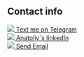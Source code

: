 <h2>Contact info</h2>
<a href="https://t.me/a_sid_ks" target="_blank"><img
            src="https://github.com/sidhtc510/githubSettings/blob/main/telegram.png"> Text me on Telegram</a><br />
<a href="https://www.linkedin.com/in/sidhtc510/" target="_blank"><img
            src="https://github.com/sidhtc510/githubSettings/blob/main/linkedin.png"> Anatoliy`s linkedIn</a><br />
<a href="mailto:sidhtc510@gmail.com" target="_blank"><img
            src="https://github.com/sidhtc510/githubSettings/blob/main/mail.png"> Send Email</a>
<br /><br />

<!-- 
<h2>Projects</h2>
<h3>REAL-PROJECTS</h3>
<p><a href="https://aqua-vit.de">https://aqua-vit.de </a>
     - The project was developed in September 2023 for a German company
specializing in the production of water purification filters. It is being developed using React
and utilizes the Redux Toolkit as the state management solution.
</p>
<p><a href="http://immcanadahelp.com ">http://immcanadahelp.com </a>
        - Designed in 2020. Also developed a sophisticated system for calculating emigrant scores. PHP/JavaScript/MySQL
</p>
<p><a href="http://mimish.zzz.com.ua ">http://mimish.zzz.com.ua</a>- Designed in 2018. Online stationery shop. More
        than 5000 goods. PHP/JavaScript/MySQL
</p><br />
<h3>PET-PROJECTS</h3>
<p><a href="https://cafe-restaurant.onrender.com">Cafe - Restaurant</a> - Application for bars, restaurants, cafes. Private business. React Redux-Toolkit was used in development</p>
<p><a href="https://sidhtc510.github.io/grid_flex_position/">grid_flex_position </a>- Not interactive, but still a clear demonstration of how auto-fill and auto-fit work in grids. Made for fellow students. Made copying by click.</p>
<p><a href="https://cross-null.onrender.com/">Let`s play</a> - Tic-Tac-Toe game. JavaScript</p>
<p><a href="https://mainstore-redux.onrender.com/">Main Store</a> - Used redux thunk (without toolkit). Adding, removing items. Shopping cart. Sorting, filtering.</p>
<p><a href="https://flexdynamic.onrender.com/">Flex Dynamic</a> - An interactive demonstration of how flex works. Written in react</p>
<p><a href="https://the-dark-light.onrender.com/">The dark light </a>- The project was done as homework. It is written in React. React-Router-Dom V6 was used for navigation</p>
-->
